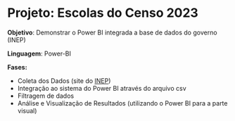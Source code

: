 # Projeto: Escolas do Censo 2023
**Objetivo**: Demonstrar o Power BI integrada a base de dados do governo (INEP)

**Linguagem**: Power-BI

**Fases:**
- Coleta dos Dados (site do [INEP](https://www.gov.br/inep/pt-br/acesso-a-informacao/dados-abertos/microdados/censo-escolar))
- Integração ao sistema do Power BI através do arquivo csv
- Filtragem de dados
- Análise e Visualização de Resultados (utilizando o Power BI para a parte visual)
 
